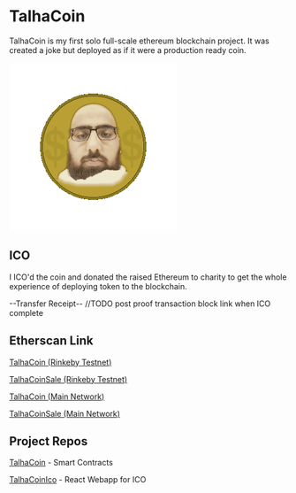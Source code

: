 # TalhaCoin

TalhaCoin is my first solo full-scale ethereum blockchain project. It was created a joke but deployed as if it were a production ready coin.

![You spin me right round](https://github.com/muhammadtalhas/talha-coin/blob/master/TalhaCoinSpinning.gif?raw=true)

## ICO
I ICO'd the coin and donated the raised Ethereum to charity to get the whole experience of deploying token to the blockchain. 

--Transfer Receipt-- //TODO post proof transaction block link when ICO complete

## Etherscan Link
[TalhaCoin (Rinkeby Testnet)](https://rinkeby.etherscan.io/address/0x51A537745c2D3be249Fe7AEE43cc7398657654b4)

[TalhaCoinSale (Rinkeby Testnet)](https://rinkeby.etherscan.io/address/0x53925EB1146c2203dDA63f2f80A1d6149650f640)

[TalhaCoin (Main Network)](https://etherscan.io/address/0x3dbc4E75ffCEeB080691b889523fB458D77318C2)

[TalhaCoinSale (Main Network)](https://etherscan.io/address/0xe6049C65c847F24647DCaAE110c0D3476AddB075)
  
## Project Repos
[TalhaCoin](https://github.com/muhammadtalhas/talha-coin) - Smart Contracts

[TalhaCoinIco](https://github.com/muhammadtalhas/talha-coin-ico) - React Webapp for ICO
